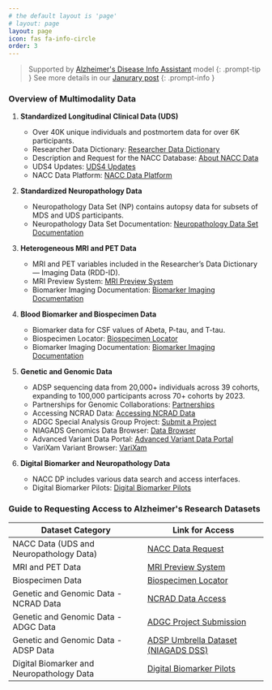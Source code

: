 ```yaml
---
# the default layout is 'page'
# layout: page
layout: page
icon: fas fa-info-circle
order: 3
---
```


> Supported by  [Alzheimer's Disease Info Assistant](https://chat.openai.com/g/g-7kFSx5kWc-alzheimer-s-disease-info-assistant) model
{: .prompt-tip }
> See more details in our [Janurary post](/AIM-AI/posts/janurary-gpt/) 
{: .prompt-info }

### Overview of Multimodality Data

1. **Standardized Longitudinal Clinical Data (UDS)**
   - Over 40K unique individuals and postmortem data for over 6K participants.
   - Researcher Data Dictionary: [Researcher Data Dictionary](https://files.alz.washington.edu/documentation/uds3-rdd.pdf)
   - Description and Request for the NACC Database: [About NACC Data](https://naccdata.org/requesting-data/nacc-data)
   - UDS4 Updates: [UDS4 Updates](https://naccdata.org/nacc-collaborations/uds4-updates)
   - NACC Data Platform: [NACC Data Platform](https://naccdata.org/adrc-resources/nacc-data-platform)

2. **Standardized Neuropathology Data**
   - Neuropathology Data Set (NP) contains autopsy data for subsets of MDS and UDS participants.
   - Neuropathology Data Set Documentation: [Neuropathology Data Set Documentation](https://naccdata.org/data-collection/forms-documentation/np-11)

3. **Heterogeneous MRI and PET Data**
   - MRI and PET variables included in the Researcher’s Data Dictionary — Imaging Data (RDD-ID).
   - MRI Preview System: [MRI Preview System](https://naccdata.org/requesting-data/mri-previews)
   - Biomarker Imaging Documentation: [Biomarker Imaging Documentation](https://naccdata.org/data-collection/forms-documentation/biomarker-imaging)

4. **Blood Biomarker and Biospecimen Data**
   - Biomarker data for CSF values of Abeta, P-tau, and T-tau.
   - Biospecimen Locator: [Biospecimen Locator](https://naccdata.org/requesting-data/biospecimen-locator)
   - Biomarker Imaging Documentation: [Biomarker Imaging Documentation](https://naccdata.org/data-collection/forms-documentation/biomarker-imaging)

5. **Genetic and Genomic Data**
   - ADSP sequencing data from 20,000+ individuals across 39 cohorts, expanding to 100,000 participants across 70+ cohorts by 2023.
   - Partnerships for Genomic Collaborations: [Partnerships](https://naccdata.org/nacc-collaborations/partnerships)
   - Accessing NCRAD Data: [Accessing NCRAD Data](https://www.ncrad.org/accessing_data.html)
   - ADGC Special Analysis Group Project: [Submit a Project](https://www.adgenetics.org/content/submit-adgc-special-analysis-group-project-sag)
   - NIAGADS Genomics Data Browser: [Data Browser](https://www.niagads.org/genomics/app/visualizations/browser)
   - Advanced Variant Data Portal: [Advanced Variant Data Portal](https://advp.niagads.org/)
   - VariXam Variant Browser: [VariXam](https://varixam.niagads.org/)

6. **Digital Biomarker and Neuropathology Data**
   - NACC DP includes various data search and access interfaces.
   - Digital Biomarker Pilots: [Digital Biomarker Pilots](https://naccdata.org/nacc-collaborations/digital-biomarker-pilots)


### Guide to Requesting Access to Alzheimer's Research Datasets

| Dataset Category | Link for Access |
| --- | --- |
| NACC Data (UDS and Neuropathology Data) | [NACC Data Request](https://naccdata.org/requesting-data/nacc-data) |
| MRI and PET Data | [MRI Preview System](https://naccdata.org/requesting-data/mri-previews) |
| Biospecimen Data | [Biospecimen Locator](https://naccdata.org/requesting-data/biospecimen-locator) |
| Genetic and Genomic Data - NCRAD Data | [NCRAD Data Access](https://www.ncrad.org/accessing_data.html) |
| Genetic and Genomic Data - ADGC Data | [ADGC Project Submission](https://www.adgenetics.org/content/submit-adgc-special-analysis-group-project-sag) |
| Genetic and Genomic Data - ADSP Data | [ADSP Umbrella Dataset (NIAGADS DSS)](http://vmacdata.org/adsp-phc) |
| Digital Biomarker and Neuropathology Data | [Digital Biomarker Pilots](https://naccdata.org/nacc-collaborations/digital-biomarker-pilots) |

